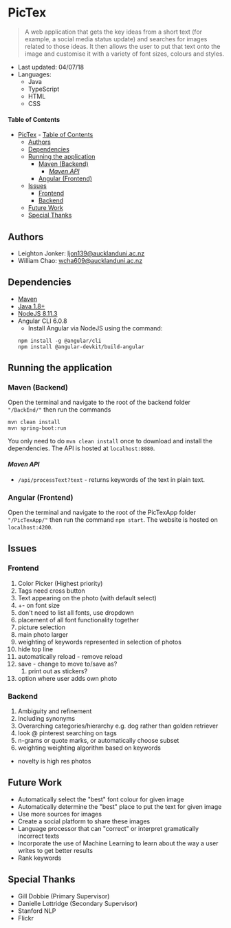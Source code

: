# PicTex
> A web application that gets the key ideas from a short text (for example, a social media status update) and searches for images related to those ideas. It then allows the user to put that text onto the image and customise it with a variety of font sizes, colours and styles.

+ Last updated: 04/07/18
+ Languages: 
    + Java
    + TypeScript
    + HTML
    + CSS

#### Table of Contents
- [PicTex](#pictex)
            - [Table of Contents](#table-of-contents)
    - [Authors](#authors)
    - [Dependencies](#dependencies)
    - [Running the application](#running-the-application)
        - [Maven (Backend)](#maven-backend)
            - [*Maven API*](#maven-api)
        - [Angular (Frontend)](#angular-frontend)
    - [Issues](#issues)
        - [Frontend](#frontend)
        - [Backend](#backend)
    - [Future Work](#future-work)
    - [Special Thanks](#special-thanks)


## Authors
+ Leighton Jonker: <ljon139@aucklanduni.ac.nz>
+ William Chao: <wcha609@aucklanduni.ac.nz>

## Dependencies
+ [Maven](https://maven.apache.org/download.cgi)
+ [Java 1.8+](http://www.oracle.com/technetwork/java/javase/downloads/jdk8-downloads-2133151.html)
+ [NodeJS 8.11.3](https://nodejs.org/en/)
+ Angular CLI 6.0.8
    + Install Angular via NodeJS using the command:
    ```
    npm install -g @angular/cli
    npm install @angular-devkit/build-angular
    ```

## Running the application

### Maven (Backend)
Open the terminal and navigate to the root of the backend folder `"/BackEnd/"` then run the commands
```
mvn clean install
mvn spring-boot:run
```
You only need to do `mvn clean install` once to download and install the dependencies. The API is hosted at `localhost:8080`.

#### *Maven API*
+ `/api/processText?text` - returns keywords of the text in plain text.

### Angular (Frontend)
Open the terminal and navigate to the root of the PicTexApp folder `"/PicTexApp/"` then run the command `npm start`. The website is hosted on `localhost:4200`.

## Issues
### Frontend
1. Color Picker (Highest priority)
2. Tags need cross button
3. Text appearing on the photo (with default select)
4. +- on font size
5. don't need to list all fonts, use dropdown
6. placement of all font functionality together
7. picture selection
8. main photo larger
9. weighting of keywords represented in selection of photos
10. hide top line
11. automatically reload - remove reload
12. save - change to move to/save as?
    1.  print out as stickers?
13. option where user adds own photo

### Backend
1. Ambiguity and refinement
2. Including synonyms
3. Overarching categories/hierarchy e.g. dog rather than golden retriever
4. look @ pinterest searching on tags
5. n-grams or quote marks, or automatically choose subset
6. weighting weighting algorithm based on keywords

+ novelty is high res photos

## Future Work
+ Automatically select the "best" font colour for given image
+ Automatically determine the "best" place to put the text for given image
+ Use more sources for images
+ Create a social platform to share these images
+ Language processor that can "correct" or interpret gramatically incorrect texts
+ Incorporate the use of Machine Learning to learn about the way a user writes to get better results
+ Rank keywords

## Special Thanks
+ Gill Dobbie (Primary Supervisor)
+ Danielle Lottridge (Secondary Supervisor)
+ Stanford NLP
+ Flickr
